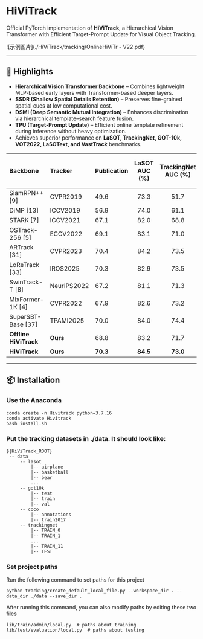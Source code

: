 # HiViTrack

Official PyTorch implementation of **HiViTrack**, a Hierarchical Vision Transformer with Efficient Target-Prompt Update for Visual Object Tracking.  

![示例图片](./HiViTrack/tracking/OnlineHiViTr - V22.pdf)

---

## 🔑 Highlights

- **Hierarchical Vision Transformer Backbone** – Combines lightweight MLP-based early layers with Transformer-based deeper layers.  
- **SSDR (Shallow Spatial Details Retention)** – Preserves fine-grained spatial cues at low computational cost.  
- **DSMI (Deep Semantic Mutual Integration)** – Enhances discrimination via hierarchical template–search feature fusion.  
- **TPU (Target-Prompt Update)** – Efficient online template refinement during inference without heavy optimization.  
- Achieves superior performance on **LaSOT, TrackingNet, GOT-10k, VOT2022, LaSOText, and VastTrack** benchmarks.  

| Backbone | Tracker | Publication | LaSOT<br>AUC (%) | TrackingNet<br>AUC (%) | GOT-10k<br>AO (%) | GOT-10k<br>SR<sub>0.75</sub> (%) |
| :--- | :--- | :--- | :---: | :---: | :---: | :---: |
| SiamRPN++ [9] | CVPR2019 | 49.6 | 73.3 | 51.7 | 32.5 | 34.0 |
| DiMP [13] | ICCV2019 | 56.9 | 74.0 | 61.1 | 49.2 | 39.2 |
| STARK [7] | ICCV2021 | 67.1 | 82.0 | 68.8 | 64.1 | - |
| OSTrack-256 [5] | ECCV2022 | 69.1 | 83.1 | 71.0 | 68.2 | 47.4 |
| ARTrack [31] | CVPR2023 | 70.4 | 84.2 | 73.5 | 70.9 | - |
| LoReTrack [33] | IROS2025 | 70.3 | 82.9 | 73.5 | 70.4 | 51.3 |
| SwinTrack-T [8] | NeurIPS2022 | 67.2 | 81.1 | 71.3 | 64.5 | 49.1 |
| MixFormer-1K [4] | CVPR2022 | 67.9 | 82.6 | 73.2 | 70.2 | - |
| SuperSBT-Base [37] | TPAMI2025 | 70.0 | 84.0 | 74.4 | 71.3 | 48.1 |
| **Offline HiViTrack** | **Ours** | 68.8 | 83.2 | 71.7 | 70.5 | 49.2 |
| **HiViTrack** | **Ours** | **70.3** | **84.5** | **73.0** | **71.3** | **51.1** |

---

## 📦 Installation

### Use the Anaconda
```
conda create -n Hivitrack python=3.7.16
conda activate Hivitrack
bash install.sh
```
### Put the tracking datasets in ./data. It should look like:
```
${HiViTrack_ROOT}
 -- data
     -- lasot
         |-- airplane
         |-- basketball
         |-- bear
         ...
     -- got10k
         |-- test
         |-- train
         |-- val
     -- coco
         |-- annotations
         |-- train2017
     -- trackingnet
         |-- TRAIN_0
         |-- TRAIN_1
         ...
         |-- TRAIN_11
         |-- TEST
```

### Set project paths
Run the following command to set paths for this project
```
python tracking/create_default_local_file.py --workspace_dir . --data_dir ./data --save_dir .
```
After running this command, you can also modify paths by editing these two files
```
lib/train/admin/local.py  # paths about training
lib/test/evaluation/local.py  # paths about testing
```
